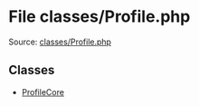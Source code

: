 File classes/Profile.php
=========

Source: [classes/Profile.php](https://github.com/PrestaShop/PrestaShop/blob/1.5.6.2/classes/Profile.php)


Classes
-------

* [ProfileCore](class.ProfileCore.md)

